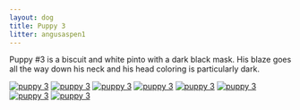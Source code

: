 ```yaml
---
layout: dog
title: Puppy 3
litter: angusaspen1
---
```


Puppy #3 is a biscuit and white pinto with a dark black mask. His blaze goes all the way down his neck and his head coloring is particularly dark.

[![puppy 3](http://farm6.staticflickr.com/5582/14798443287_8fe717f898_z_d.jpg)](https://www.flickr.com/photos/126812864@N04/14798443287/in/set-72157646266085919)
[![puppy 3](http://farm4.staticflickr.com/3893/14798360590_4ecbd17fc8_z_d.jpg)](https://www.flickr.com/photos/126812864@N04/14798360590/in/set-72157646266085919)
[![puppy 3](http://farm4.staticflickr.com/3903/14962044216_68d80bc039_z_d.jpg)](https://www.flickr.com/photos/126812864@N04/14962044216/in/set-72157646266085919)
[![puppy 3](http://farm4.staticflickr.com/3887/14981913671_beb6af0054_z_d.jpg)](https://www.flickr.com/photos/126812864@N04/14981913671/in/set-72157646266085919)
[![puppy 3](http://farm4.staticflickr.com/3910/14798455537_1618990137_z_d.jpg)](https://www.flickr.com/photos/126812864@N04/14798455537/in/set-72157646266085919)
[![puppy 3](http://farm4.staticflickr.com/3873/14798290560_ed340a0a8e_z_d.jpg)](https://www.flickr.com/photos/126812864@N04/14798290560/in/set-72157646266085919)
[![puppy 3](http://farm6.staticflickr.com/5583/14984620862_b945aebaa2_z_d.jpg)](https://www.flickr.com/photos/126812864@N04/14984620862/in/set-72157646266085919)
[![puppy 3](http://farm6.staticflickr.com/5575/14798301770_d90157374e_z_d.jpg)](https://www.flickr.com/photos/126812864@N04/14798301770/in/set-72157646266085919)
